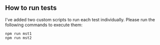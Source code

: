 ## How to run tests

I've added two custom scripts to run each test individually. Please run the following commands to execute them:

```
npm run mst1
npm run mst2
```